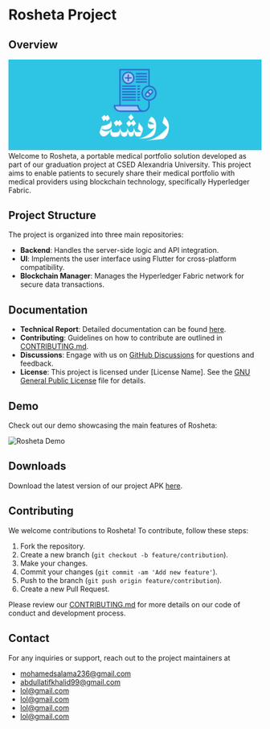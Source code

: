 # Rosheta Project

## Overview
![Rosheta Logo](./rosheta_logo.jpg)
Welcome to Rosheta, a portable medical portfolio solution developed as part of our graduation project at CSED Alexandria University. This project aims to enable patients to securely share their medical portfolio with medical providers using blockchain technology, specifically Hyperledger Fabric.

## Project Structure

The project is organized into three main repositories:

- **Backend**: Handles the server-side logic and API integration.
- **UI**: Implements the user interface using Flutter for cross-platform compatibility.
- **Blockchain Manager**: Manages the Hyperledger Fabric network for secure data transactions.

## Documentation

- **Technical Report**: Detailed documentation can be found [here](./Technical_Book.pdf).
- **Contributing**: Guidelines on how to contribute are outlined in [CONTRIBUTING.md](CONTRIBUTING.md).
- **Discussions**: Engage with us on [GitHub Discussions](https://github.com/orgs/Rosheta/discussions) for questions and feedback.
- **License**: This project is licensed under [License Name]. See the [GNU General Public License](./COPYING.md) file for details.

## Demo

Check out our demo showcasing the main features of Rosheta:

![Rosheta Demo](./Rosheta_Demo.gif)

## Downloads

Download the latest version of our project APK [here](./roosheta.apk).

## Contributing

We welcome contributions to Rosheta! To contribute, follow these steps:

1. Fork the repository.
2. Create a new branch (`git checkout -b feature/contribution`).
3. Make your changes.
4. Commit your changes (`git commit -am 'Add new feature'`).
5. Push to the branch (`git push origin feature/contribution`).
6. Create a new Pull Request.

Please review our [CONTRIBUTING.md](./CONTRIBUTING.md) for more details on our code of conduct and development process.

## Contact
For any inquiries or support, reach out to the project maintainers at
- [mohamedsalama236@gmail.com](mailto:mohamedsalama236@gmail.com)
- [abdullatifkhalid99@gmail.com](mailto:abdullatifkhalid99@gmail.com)
- [lol@gmail.com]()
- [lol@gmail.com]()
- [lol@gmail.com]()
- [lol@gmail.com]()
